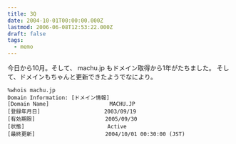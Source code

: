 ```yaml
---
title: 3Q
date: 2004-10-01T00:00:00.000Z
lastmod: 2006-06-08T12:53:22.000Z
draft: false
tags:
  - memo
---
```


今日から10月。そして、 machu.jp もドメイン取得から1年がたちました。 そして、ドメインもちゃんと更新できたようでなにより。

```
%whois machu.jp
Domain Information: [ドメイン情報]
[Domain Name]                   MACHU.JP
[登録年月日]                    2003/09/19
[有効期限]                      2005/09/30
[状態]                          Active
[最終更新]                      2004/10/01 00:30:00 (JST)
```

